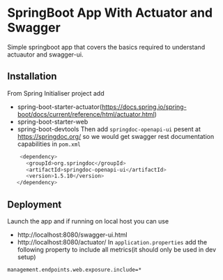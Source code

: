 
# SpringBoot App With Actuator and Swagger

Simple springboot app that covers the basics required to understand actuautor and swagger-ui.


## Installation

From Spring Initialiser project add 
+ spring-boot-starter-actuator(https://docs.spring.io/spring-boot/docs/current/reference/html/actuator.html)
+ spring-boot-starter-web
+ spring-boot-devtools
Then add `springdoc-openapi-ui` pesent at https://springdoc.org/ so we would get swagger rest documentation capabilities in `pom.xml`

```bash
    <dependency>
      <groupId>org.springdoc</groupId>
      <artifactId>springdoc-openapi-ui</artifactId>
      <version>1.5.10</version>
   </dependency>
```
    
## Deployment

Launch the app and if running on local host you can use
+ http://localhost:8080/swagger-ui.html
+ http://localhost:8080/actuator/
In `application.properties` add the following property to include all metrics(it should only be used in dev setup)

```bash
management.endpoints.web.exposure.include=*
```


  
